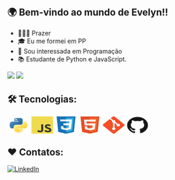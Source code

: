 ## 🌍 Bem-vindo ao mundo de Evelyn!!

- 🙋🏼‍♀️ Prazer
- 🎓 Eu me formei em PP
- 👀 Sou interessada em Programação
- 📚 Estudante de Python e JavaScript.

<p float="left">
  <img height="180em" src="https://github-readme-stats.vercel.app/api?username=evelynmcampos&show_icons=true&theme=github_dark&hide_border=true"/>
  <img height="180em" src="https://github-readme-stats.vercel.app/api/top-langs/?username=evelynmcampos&layout=compact&theme=github_dark&hide_border=true"/>
</p>


 ## 🛠️ Tecnologias:
 
 
<div style="display: inline_block">
<img align="center" alt="Evelyn-Python" height="40" width="50" src="https://raw.githubusercontent.com/devicons/devicon/master/icons/python/python-original.svg">
<img align="center" alt="Evelyn-JavaScript" height="40" width="50" src="https://raw.githubusercontent.com/devicons/devicon/master/icons/javascript/javascript-original.svg">
<img align="center" alt="Evelyn-CSS3" height="40" width="50" src="https://raw.githubusercontent.com/devicons/devicon/master/icons/css3/css3-original.svg">
<img align="center" alt="Evelyn-HTML5" height="40" width="50" src="https://raw.githubusercontent.com/devicons/devicon/master/icons/html5/html5-original.svg">
<img align="center" alt="Evelyn-GIT" height="40" width="50" src="https://raw.githubusercontent.com/devicons/devicon/master/icons/git/git-original.svg">
<img align="center" alt="Evelyn-GitHub" height="40" width="50" src="https://raw.githubusercontent.com/devicons/devicon/master/icons/github/github-original.svg">

  
</div>

 ## ❤️ Contatos:
 

 [![LinkedIn](https://img.shields.io/badge/LinkedIn-0077B5?style=for-the-badge&logo=linkedin&logoColor=white)](https://www.linkedin.com/in/evelyn-campos-71883b138/)
